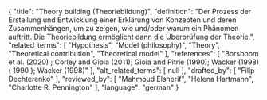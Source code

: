 {
    "title": "Theory building (Theoriebildung)",
    "definition": "Der Prozess der Erstellung und Entwicklung einer Erklärung von Konzepten und deren Zusammenhängen, um zu zeigen, wie und/oder warum ein Phänomen auftritt. Die Theoriebildung ermöglicht dann die Überprüfung der Theorie.",
    "related_terms": [
        "Hypothesis",
        "Model (philosophy)",
        "Theory",
        "Theoretical contribution",
        "Theoretical model"
    ],
    "references": [
        "Borsboom et al. (2020) ; Corley and Gioia (2011); Gioia and Pitrie (1990); Wacker (1998) ( 1990 ); Wacker (1998)"
    ],
    "alt_related_terms": [
        null
    ],
    "drafted_by": [
        "Filip Dechterenko"
    ],
    "reviewed_by": [
        "Mahmoud Elsherif",
        "Helena Hartmann",
        "Charlotte R. Pennington"
    ],
    "language": "german"
}